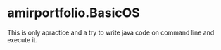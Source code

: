 # amirportfolio.BasicOS
This is only apractice and a try to write java code on command line and execute it.
